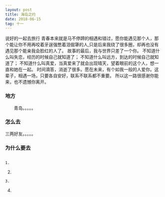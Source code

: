 ```yaml
---
layout: post
title: 海岛之约
date: 2018-06-15
tag: 十一
---
```

  说好的一起去旅行
  青春本来就是马不停蹄的相遇和错过，愿你能遇见那个人，那个能让你不用再咬着牙逞强憋着泪倔犟的人,只是后来我绕了很多圈，却再也没有遇见那个能亲我会脸红的人了。
  故事的最后，我与世界只差了一个你。
  不知道什么叫失恋，经历的时候自己就知道了；
  不知道什么叫远方，到达的时候自己就知道了；
  不知道什么叫真爱，当真爱来了就会出现晴天，望着眼前的这个人，想一直和她在一起。
  时间滴答，消逝了很多。愿在未来，有个如我一般的人爱你。这辈子，相遇一场，只要各自安好，联系不联系都不重要。
  所以这一路很感谢你能来，也不遗憾你离开。 
### 地方

　　青岛。。。。。

### 怎么去
   三两好友。。。。。
### 为什么要去
```

1.
```
2.
```
3.
```
4.
```
